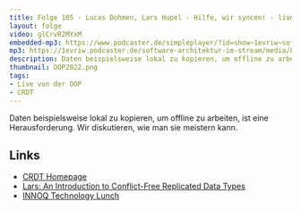 ```yaml
---
title: Folge 105 - Lucas Dohmen, Lars Hupel - Hilfe, wir syncen! - live von der OOP
layout: folge
video: glCrvR2MYxM
embedded-mp3: https://www.podcaster.de/simpleplayer/?id=show~1evriw~software-architektur-im-stream~pod-9cda909ea7c72d2b2f7101204d&v=1643734572
mp3: https://1evriw.podcaster.de/software-architektur-im-stream/media/Lucas_Dohmen_Lars_Hupel_Hilfe_wir_syncen.mp3
description: Daten beispielsweise lokal zu kopieren, um offline zu arbeiten, ist eine Herausforderung. Wir diskutieren, wie man sie meistern kann.
thumbnail: OOP2022.png
tags:
- Live von der OOP
- CRDT
---
```


Daten beispielsweise lokal zu kopieren, um offline zu arbeiten, ist
eine Herausforderung. Wir diskutieren, wie man sie meistern kann.


## Links

* [CRDT Homepage](https://crdt.tech/)
* [Lars: An Introduction to Conflict-Free Replicated Data Types](https://lars.hupel.info/topics/crdt/01-intro/)
* [INNOQ Technology Lunch](https://www.meetup.com/de-DE/INNOQ-Technology-Lunch/)
